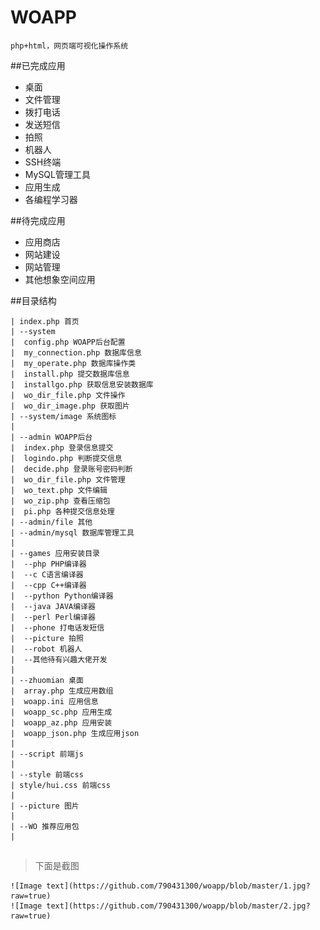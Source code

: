 # WOAPP

```php+html，网页端可视化操作系统```

##已完成应用
- 桌面
- 文件管理
- 拨打电话
- 发送短信
- 拍照
- 机器人
- SSH终端
- MySQL管理工具
- 应用生成
- 各编程学习器

##待完成应用
- 应用商店
- 网站建设
- 网站管理
- 其他想象空间应用

##目录结构
```
| index.php 首页
| --system
|  config.php WOAPP后台配置
|  my_connection.php 数据库信息
|  my_operate.php 数据库操作类
|  install.php 提交数据库信息
|  installgo.php 获取信息安装数据库
|  wo_dir_file.php 文件操作
|  wo_dir_image.php 获取图片
| --system/image 系统图标
|
| --admin WOAPP后台
|  index.php 登录信息提交
|  logindo.php 判断提交信息
|  decide.php 登录账号密码判断
|  wo_dir_file.php 文件管理
|  wo_text.php 文件编辑
|  wo_zip.php 查看压缩包
|  pi.php 各种提交信息处理
| --admin/file 其他
| --admin/mysql 数据库管理工具
|
| --games 应用安装目录
|  --php PHP编译器
|  --c C语言编译器
|  --cpp C++编译器
|  --python Python编译器
|  --java JAVA编译器
|  --perl Perl编译器
|  --phone 打电话发短信
|  --picture 拍照
|  --robot 机器人
|  --其他待有兴趣大佬开发
|
| --zhuomian 桌面
|  array.php 生成应用数组
|  woapp.ini 应用信息
|  woapp_sc.php 应用生成
|  woapp_az.php 应用安装
|  woapp_json.php 生成应用json
|
| --script 前端js
|  
| --style 前端css
| style/hui.css 前端css
|
| --picture 图片
|
| --WO 推荐应用包
|
```


##
>下面是截图
```
![Image text](https://github.com/790431300/woapp/blob/master/1.jpg?raw=true)
![Image text](https://github.com/790431300/woapp/blob/master/2.jpg?raw=true)
```
